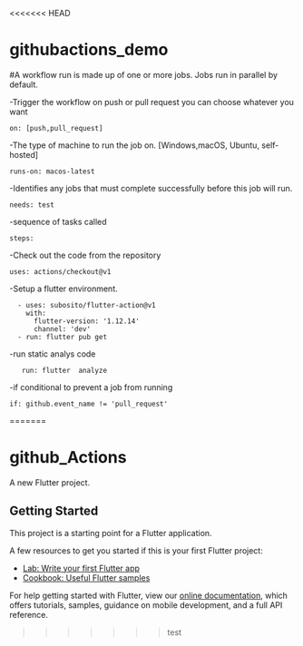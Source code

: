 <<<<<<< HEAD
# githubactions_demo

#A workflow run is made up of one or more jobs. Jobs run in parallel by default.

-Trigger the workflow on push or pull request you can choose whatever you want

    on: [push,pull_request]

-The type of machine to run the job on. [Windows,macOS, Ubuntu, self-hosted]

    runs-on: macos-latest
    
-Identifies any jobs that must complete successfully before this job will run.

    needs: test
    
-sequence of tasks called

    steps:
    
-Check out the code from the repository
  
    uses: actions/checkout@v1

-Setup a flutter environment.

      - uses: subosito/flutter-action@v1
        with:
          flutter-version: '1.12.14'
          channel: 'dev'
      - run: flutter pub get

-run static analys code
 
       run: flutter  analyze
       
 -if conditional to prevent a job from running
 
    if: github.event_name != 'pull_request'
       

=======
# github_Actions

A new Flutter project.

## Getting Started

This project is a starting point for a Flutter application.

A few resources to get you started if this is your first Flutter project:

- [Lab: Write your first Flutter app](https://flutter.dev/docs/get-started/codelab)
- [Cookbook: Useful Flutter samples](https://flutter.dev/docs/cookbook)

For help getting started with Flutter, view our
[online documentation](https://flutter.dev/docs), which offers tutorials,
samples, guidance on mobile development, and a full API reference.
>>>>>>> test

